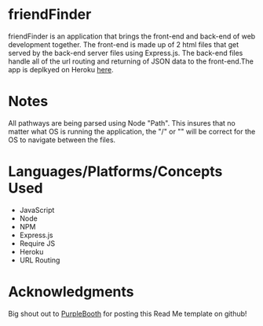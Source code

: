 # friendFinder

friendFinder is an application that brings the front-end and back-end of web development together. The front-end is made up of 2 html files that get served by the back-end server files using Express.js. The back-end files handle all of the url routing and returning of JSON data to the front-end.The app is deplkyed on Heroku [here](https://pure-escarpment-26498.herokuapp.com/).

# Notes
All pathways are being parsed using Node "Path". This insures that no matter what OS is running the application, the "/" or "\" will be correct for the OS to navigate between the files.

# Languages/Platforms/Concepts Used
- JavaScript
- Node
- NPM
- Express.js
- Require JS
- Heroku
- URL Routing

# Acknowledgments

Big shout out to [PurpleBooth](https://gist.github.com/PurpleBooth/109311bb0361f32d87a2) for posting this Read Me template on github!
